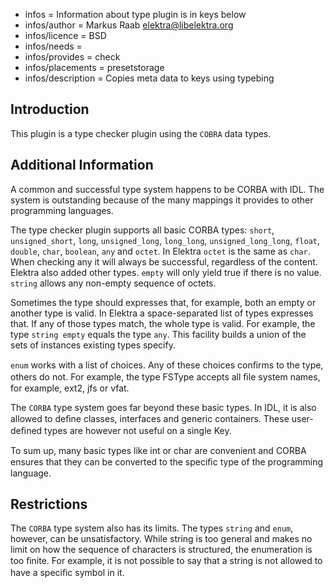 - infos = Information about type plugin is in keys below
- infos/author = Markus Raab <elektra@libelektra.org>
- infos/licence = BSD
- infos/needs =
- infos/provides = check
- infos/placements = presetstorage
- infos/description = Copies meta data to keys using typebing

## Introduction ##

This plugin is a type checker plugin using the `COBRA` data types.

## Additional Information ##

A common and successful type system happens to be CORBA with
IDL. The system is outstanding because of the many mappings it
provides to other programming languages.

The type checker plugin supports all basic CORBA types:
`short`, `unsigned_short`, `long`, `unsigned_long`, `long_long`,
`unsigned_long_long`, `float`, `double`, `char`, `boolean`, `any` and
`octet`. In Elektra `octet` is the same as `char`. When checking any it
will always be successful, regardless of the content. Elektra also added
other types. `empty` will only yield true if there is no value. `string`
allows any non-empty sequence of octets.

Sometimes the type should expresses that, for example, both an empty
or another type is valid. In Elektra a space-separated list of types
expresses that. If any of those types match, the whole type is valid. For
example, the type `string empty` equals the type `any`. This facility
builds a union of the sets of instances existing types specify.

`enum` works with a list of choices. Any of these choices conﬁrms to
the type, others do not. For example, the type FSType accepts all ﬁle
system names, for example, ext2, jfs or vfat.

The `CORBA` type system goes far beyond these basic types. In IDL, it is
also allowed to deﬁne classes, interfaces and generic containers. These
user-deﬁned types are however not useful on a single Key.

To sum up, many basic types like int or char are convenient and
CORBA ensures that they can be converted to the speciﬁc type of the
programming language.

## Restrictions ##

The `CORBA` type system also has its limits. The types `string` and
`enum`, however, can be unsatisfactory. While string is too general
and makes no limit on how the sequence of characters is structured,
the enumeration is too ﬁnite. For example, it is not possible to say
that a string is not allowed to have a speciﬁc symbol in it.
